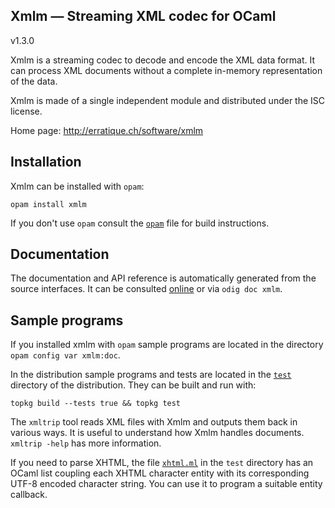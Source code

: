 Xmlm — Streaming XML codec for OCaml
-------------------------------------------------------------------------------
v1.3.0

Xmlm is a streaming codec to decode and encode the XML data format. It
can process XML documents without a complete in-memory representation of the
data.

Xmlm is made of a single independent module and distributed
under the ISC license.

Home page: http://erratique.ch/software/xmlm  

## Installation

Xmlm can be installed with `opam`:

    opam install xmlm

If you don't use `opam` consult the [`opam`](opam) file for build
instructions.

## Documentation

The documentation and API reference is automatically generated
from the source interfaces. It can be consulted [online][doc]
or via `odig doc xmlm`.

[doc]: http://erratique.ch/software/xmlm/doc/Xmlm

## Sample programs

If you installed xmlm with `opam` sample programs are located in
the directory `opam config var xmlm:doc`.


In the distribution sample programs and tests are located in the
[`test`](test) directory of the distribution. They can be built and run
with:

    topkg build --tests true && topkg test 

The `xmltrip` tool reads XML files with Xmlm and outputs them back in
various ways. It is useful to understand how Xmlm handles
documents. `xmltrip -help` has more information.

If you need to parse XHTML, the file [`xhtml.ml`](test/xhtml.ml) in
the `test` directory has an OCaml list coupling each XHTML character
entity with its corresponding UTF-8 encoded character string. You can
use it to program a suitable entity callback.

